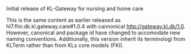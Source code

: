 Initial release of KL-Gateway for nursing and home care

This is the same content as earlier released as hl7.fhir.dk.kl.gateway.care#1.0.4 with cannonical  http://gateway.kl.dk/1.0. However, canonical and package id have changed to accomodate new naming conventions. Additionally, this version inherit its terminologi from KLTerm rather than from KLs core models (FKI).